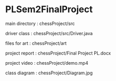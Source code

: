 # PLSem2FinalProject
main directory : chessProject/src

driver class : chessProject/src/Driver.java

files for art : chessProject/art

project report : chessProject/Final Project PL.docx

project video : chessProject/demo.mp4

class diagram : chessProject/Diagram.jpg
